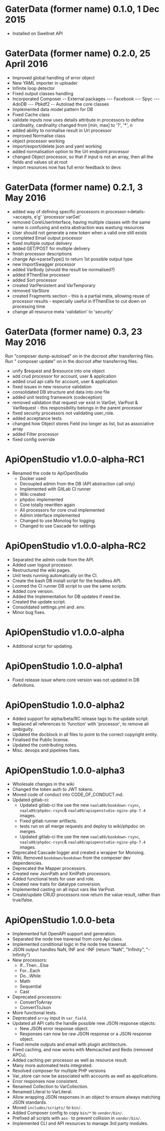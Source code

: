 GaterData (former name) 0.1.0, 1 Dec 2015
=========================================

- Installed on Swellnet API

GaterData (former name) 0.2.0, 25 April 2016
============================================

- Improved global handling of error object
- New YAML importer in uploader
- Infinite loop detector
- Fixed output classes handling
- Incorporated Composer -- External packages --- Facebook --- Spyc --- AdoDB ---
  Pbkdf2 -- Autoload the core classes
- Implemented data model pattern for DB
- Fixed Cache class
- validate inputs now uses details attribute in processors to define
  cardinality, cardinality changed from [min, max] to '?', '*', n
- added ability to normalise result in Url processor
- improved Normalise class
- object processor working
- import/export/delete json and yaml working
- added normalisation option to the Url endpoint processor
- changed Object processor, so that if input is not an array, then all the
  fields and values sit at root
- import resources now has full error feedback to devs

GaterData (former name) 0.2.1, 3 May 2016
=========================================

- added way of defining specific processors in processor->details->accepts,
  e'g' 'processor varGet'
- removed Core\UserInterface, having multiple classes with the same name is
  confusing and extra abstraction was wastung resources
- User should not generate a new token when a valid one still exists
- completed Email output processor
- fixed multiple output delivery
- added GET/POST for multiple delivery
- finish processor descriptions
- change Api->parseType() to return 1st possible output type
- new ImportSwagger processor
- added VarBody (should the result be normalised?)
- added IfThenElse processor
- added Sort processor
- created VarPersistent and VarTemporary
- removed VarStore
- created Fragments section - this is a partial meta, allowing reuse of
  processor results - especially useful in IfThenElse to cut down on processing
  time
- change all resource meta 'validation' to 'security'

GaterData (former name) 0.3, 23 May 2016
========================================

Run "composer dump-autoload" on in the docroot after transferring files. Run "
composer update" on in the docroot after transferring files.

- unify $request and $resource into one object
- add crud processor for account, user & application
- added crud api calls for account, user & application
- fixed issues in new resource validation
- consolidated DB structure and data into one file
- added unit testing framework (codeception)
- removed validation that request var exist in VarGet, VarPost & VarRequest -
  this responsibility belongs in the parent processor
- fixed security processors not validating user_role.
- added acceptance tests
- changed how Object stores Field (no longer as list, but as associative array
- added Filter processor
- fixed config override

ApiOpenStudio v1.0.0-alpha-RC1
=============================

- Renamed the code to ApiOpenStudio
    - Docker used
    - Decoupled admin from the DB (API abstraction call only)
    - Implemented with GitLab CI runner
    - Wiki created
    - phpdoc implemented
    - Core totally rewritten again
    - All processors for core crud implemented
    - Admin interface implemented
    - Changed to use Monolog for logging
    - Changed to use Cascade for settings

ApiOpenStudio v1.0.0-alpha-RC2
=============================

- Separated the admin code from the API.
- Added user logout processor.
- Restructured the wiki pages.
- Unit tests running automatically on the CI.
- Create the bash DB install script for the headless API.
- Loomed the CI runner DB script to use the same scripts.
- Added core version.
- Added the implementation for DB updates if need be.
- Created the update script.
- Consolidated settings.yml and .env.
- Minor bug fixes.

ApiOpenStudio v1.0.0-alpha
===========================

- Additional script for updating.

ApiOpenStudio 1.0.0-alpha1
==========================

- Fixed release issue where core version was not updated in DB definitions.

ApiOpenStudio 1.0.0-alpha2
==========================

- Added support for alpha/beta/RC release tags to the update script.
- Replaced all references to 'function' with 'processor', to remove all
  ambiguity.
- Updated the docblock in all files to point to the correct copyright entity.
- Finalised the Public license.
- Updated the contributing notes.
- Misc. devops and pipelines fixes.

ApiOpenStudio 1.0.0-alpha3
==========================

- Wholesale changes in the wiki
- Changed the token auth to JWT tokens.
- Moved code of conduct into CODE_OF_CONDUCT.md.
- Updated gitlab-ci:
    - Updated gitlab-ci the use the new `naala89/bookdown-rsync`,
      `naala89/phpdoc-rsync`& `naala89/apiopenstudio-nginx-php-7.4`
      images.
    - Fixed gitlab runner artifacts.
    - tests run on all merge requests and deploy to wiki/phpdoc on merges.
    - Updated gitlab-ci the use the new `naala89/bookdown-rsync`,
      `naala89/phpdoc-rsync`& `naala89/apiopenstudio-nginx-php-7.4`
      images.
- Deprecated Cascade logger and created a wrapper for Monolog.
- Wiki, Removed `bookdown/bookdown` from the composer dev dependencies.
- Deprecated the Mapper processors.
- Created new JsonPath and XmlPath processors.
- Added functional tests for user and role.
- Created new traits for datatype conversion.
- Implemented casting on all input vars like VarPost.
- Create/update CRUD processors now return the value result, rather than
  true/false.

ApiOpenStudio 1.0.0-beta
========================

- Implemented full OpenAPI support and generation.
- Separated the node tree traversal from core Api class.
- Implemented conditional logic in the node tree traversal.
- JSON output handles NaN, INF and -INF (return "NaN", "Infinity", "-Infinity")
- New processors:
    - If...Then...Else
    - For...Each
    - Do...While
    - Math
    - Sequential
    - Cast
- Deprecated processors:
    - ConvertToArray
    - ConvertToJson
- More functional tests.
- Deprecated `array` input in `var_field`.
- Updated all API calls the handle possible new JSON response objects:
    - New JSON error response object.
    - Responses can now be raw JSON response or a JSON response object.
- Fixed remote outputs and email with plugin architecture.
- Fixed caching, and now works with Memcached and Redis (removed APCu).
- Added caching per processor as well as resource result.
- Many more automated tests integrated.
- Resolved composer for multiple PHP versions
- Var_store can now be associated with accounts as well as applications.
- Error responses now consistent.
- Renamed Collection to VarCollection.
- Renamed Literal to VarLiteral.
- Allow wrapping JSON responses in an object to ensure always matching JSON standards.
- Moved `includes/scripts/` to `bin/`.
- Added Composer config to copy `bin/*` to `vendor/bin/`.
- Prefixed all scripts with `aos-` to prevent collision in `vendor/bin/`.
- Implemented CLI and API resources to manage 3rd party modules.
